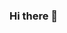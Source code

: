 ### Hi there 👋

<!--
**grurill/grurill** is a ✨ _special_ ✨ repository because its `README.md` (this file) appears on your GitHub profile.

Here are some ideas to get you started:

- 🔭 I’m currently working on ...
- 🌱 I’m currently learning R
- 👯 I’m looking to collaborate on UI and ml
- 🤔 I’m looking for help with anyone with good front end
- 💬 Ask me about everything
- 📫 How to reach me: mdzia2022@outlook.com
- 😄 Pronouns: ...
- ⚡ Fun fact: People often consider Machine learning as Artificial Intelligence, but it is not valid. ML is a part of Artificial Intelligence which learns from the data and provides the results based on the analysis
-->
